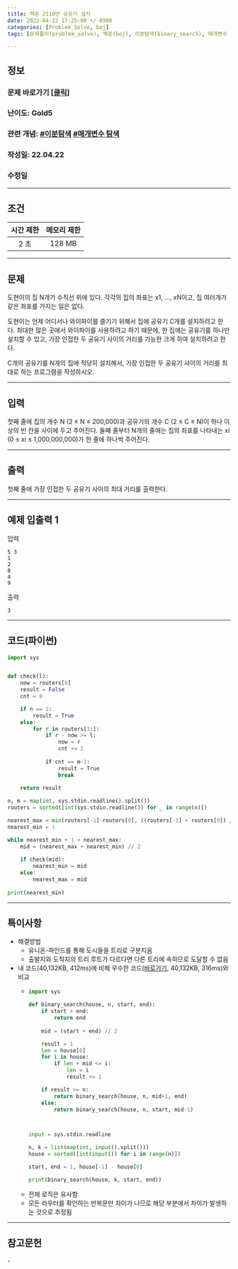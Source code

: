 ```yaml
---
title: 백준 2110번 공유기 설치
date: 2022-04-22 17:25:00 +/-0900
categories: [Problem_Solve, boj]
tags: [문제풀이(problem_solve), 백준(boj), 이분탐색(binary_search), 매개변수 탐색(parametric_search)]

---
```

## 정보
### 문제 바로가기 [[클릭](https://www.acmicpc.net/problem/2110)]
### 난이도: Gold5
### 관련 개념: [#이분탐색](https://www.acmicpc.net/problemset?sort=ac_desc&algo=12) [#매개변수 탐색](https://www.acmicpc.net/problemset?sort=ac_desc&algo=170)
### 작성일: 22.04.22
### 수정일

---
## 조건

시간 제한|메모리 제한
:---:|:---:
2 초|128 MB

---
## 문제
도현이의 집 N개가 수직선 위에 있다. 각각의 집의 좌표는 x1, ..., xN이고, 집 여러개가 같은 좌표를 가지는 일은 없다.

도현이는 언제 어디서나 와이파이를 즐기기 위해서 집에 공유기 C개를 설치하려고 한다. 최대한 많은 곳에서 와이파이를 사용하려고 하기 때문에, 한 집에는 공유기를 하나만 설치할 수 있고, 가장 인접한 두 공유기 사이의 거리를 가능한 크게 하여 설치하려고 한다.

C개의 공유기를 N개의 집에 적당히 설치해서, 가장 인접한 두 공유기 사이의 거리를 최대로 하는 프로그램을 작성하시오.

---
## 입력
첫째 줄에 집의 개수 N (2 ≤ N ≤ 200,000)과 공유기의 개수 C (2 ≤ C ≤ N)이 하나 이상의 빈 칸을 사이에 두고 주어진다. 둘째 줄부터 N개의 줄에는 집의 좌표를 나타내는 xi (0 ≤ xi ≤ 1,000,000,000)가 한 줄에 하나씩 주어진다.

---
## 출력
첫째 줄에 가장 인접한 두 공유기 사이의 최대 거리를 출력한다.

---
## 예제 입출력 1
입력
```
5 3
1
2
8
4
9
```

출력
```
3
```

---
## 코드(파이썬)
```python
import sys


def check(l):
    now = routers[0]
    result = False
    cnt = 0

    if n == 2:
        result = True
    else:
        for r in routers[1:]:
            if r - now >= l:
                now = r
                cnt += 1
                
            if cnt == m-1:
                result = True
                break
        
    return result

n, m = map(int, sys.stdin.readline().split())
routers = sorted([int(sys.stdin.readline()) for _ in range(n)])

nearest_max = min(routers[-1]-routers[0], ((routers[-1] + routers[0]) // (m-1))) + 1
nearest_min = 1

while nearest_min + 1 < nearest_max:
    mid = (nearest_max + nearest_min) // 2
    
    if check(mid):
        nearest_min = mid
    else:
        nearest_max = mid
    
print(nearest_min)

```

---
## 특이사항
- 해결방법
  - 유니온-파인드를 통해 도시들을 트리로 구분지음
  - 출발지와 도착지의 트리 루트가 다르다면 다른 트리에 속하므로 도달할 수 없음
- 내 코드(40,132KB, 412ms)에 비해 우수한 코드([바로가기](https://www.acmicpc.net/source/42217835), 40,132KB, 316ms)와 비교
  - ```python
    import sys

    def binary_search(house, n, start, end):
        if start > end:
            return end
        
        mid = (start + end) // 2

        result = 1
        len = house[0]
        for i in house:
            if len + mid <= i:
                len = i
                result += 1

        if result >= n:
            return binary_search(house, n, mid+1, end)
        else:
            return binary_search(house, n, start, mid-1)



    input = sys.stdin.readline

    n, k = list(map(int, input().split()))
    house = sorted([int(input()) for i in range(n)])

    start, end = 1, house[-1] - house[0]

    print(binary_search(house, k, start, end))

    ```
  - 전체 로직은 유사함
  - 모든 라우터를 확인하는 반복문만 차이가 나므로 해당 부분에서 차이가 발생하는 것으로 추정됨

---
## 참고문헌
\-
